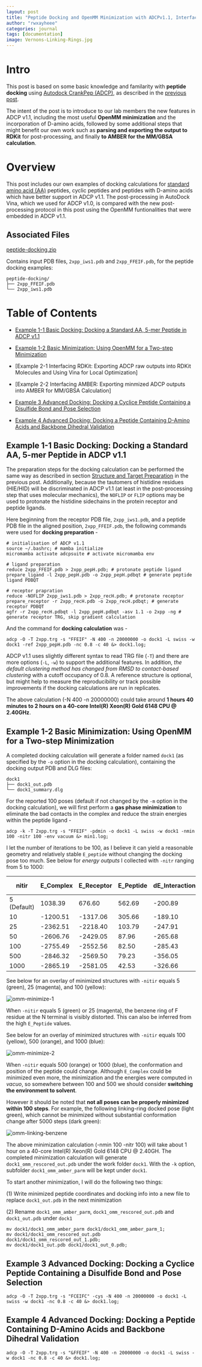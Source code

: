 ```yaml
---
layout: post
title: "Peptide Docking and OpenMM Minimization with ADCPv1.1, Interfacing RDKit, and MM/GBSA Calculation in Amber"
author: "rwxayheee"
categories: journal
tags: [documentation]
image: Vernons-Linking-Rings.jpg
---
```


# Intro

This post is based on some basic knowledge and familarity with **peptide docking** using [Autodock CrankPep (ADCP)](https://ccsb.scripps.edu/adcp), as described in the [previous post](https://rwxayheee.github.io/Peptide-Docking-with-ADCP). 

The intent of the post is to introduce to our lab members the new features in ADCP v1.1, including the most useful **OpenMM minimization** and the incorporation of D-amino acids, followed by some additional steps that might benefit our own work such as **parsing and exporting the output to RDKit** for post-processing, and finally **to AMBER for the MM/GBSA calculation**. 

# Overview

This post includes our own examples of docking calculations for [standard amino acid (AA)](https://en.wikipedia.org/wiki/Proteinogenic_amino_acid) peptides, cyclic peptides and peptides with D-amino acids which have better support in ADCP v1.1. The post-processing in AutoDock Vina, which we used for ADCP v1.0, is compared with the new post-processing protocol in this post using the OpenMM funtionalities that were embedded in ADCP v1.1. 

## Associated Files

<a href="{{ site.url }}/files/peptide-docking.zip" download>peptide-docking.zip</a>

Contains input PDB files, `2xpp_iws1.pdb` and `2xpp_FFEIF.pdb`, for the peptide docking examples:  

```
peptide-docking/
├── 2xpp_FFEIF.pdb
└── 2xpp_iws1.pdb
```

# Table of Contents

* [Example 1-1 Basic Docking: Docking a Standard AA, 5-mer Peptide in ADCP v1.1](#example-1-1-basic-docking-docking-a-standard-aa-5-mer-peptide-in-adcp-v11)
* [Example 1-2 Basic Minimization: Using OpenMM for a Two-step Minimization](#example-1-2-basic-minimization-using-openmm-for-a-two-step-minimization)

* [Example 2-1 Interfacing RDKit: Exporting ADCP raw outputs into RDKit Molecules and Using Vina for Local Optimization]
* [Example 2-2 Interfacing AMBER: Exporting minmized ADCP outputs into AMBER for MM/GBSA Calculation]

* [Example 3 Advanced Docking: Docking a Cyclice Peptide Containing a Disulfide Bond and Pose Selection](#example-3-advanced-docking-docking-a-cyclice-peptide-containing-a-disulfide-bond-and-pose-selection)

* [Example 4 Advanced Docking: Docking a Peptide Containing D-Amino Acids and Backbone Dihedral Validation](#example-4-advanced-docking-docking-a-peptide-containing-d-amino-acids-and-backbone-dihedral-validation)

## Example 1-1 Basic Docking: Docking a Standard AA, 5-mer Peptide in ADCP v1.1

The preparation steps for the docking calculation can be performed the same way as described in section [Structure and Target Preparation](https://rwxayheee.github.io/Peptide-Docking-with-ADCP#structure-and-target-preparation) in the previous post. Additionally, because the tautomers of histidine residues (HIE/HID) will be discriminated in ADCP v1.1 (at least in the post-processing step that uses molecular mechanics), the `NOFLIP` or `FLIP` options may be used to protonate the histidine sidechains in the protein receptor and peptide ligands. 

Here beginning from the receptor PDB file, `2xpp_iws1.pdb`, and a peptide PDB file in the aligned position, `2xpp_FFEIF.pdb`, the following commands were used for **docking preparation** - 

```shell
# initialisation of ADCP v1.1
source ~/.bashrc; # mamba initialize
micromamba activate adcpsuite # activate micromamba env

# ligand preparation
reduce 2xpp_FFEIF.pdb > 2xpp_pepH.pdb; # protonate peptide ligand
prepare_ligand -l 2xpp_pepH.pdb -o 2xpp_pepH.pdbqt # generate peptide ligand PDBQT

# receptor prapration
reduce -NOFLIP 2xpp_iws1.pdb > 2xpp_recH.pdb; # protonate receptor
prepare_receptor -r 2xpp_recH.pdb -o 2xpp_recH.pdbqt; # generate receptor PDBQT
agfr -r 2xpp_recH.pdbqt -l 2xpp_pepH.pdbqt -asv 1.1 -o 2xpp -ng # generate receptor TRG, skip gradient calculation
```

And the command for **docking calculation** was - 

```shell
adcp -O -T 2xpp.trg -s "FFEIF" -N 400 -n 20000000 -o dock1 -L swiss -w dock1 -ref 2xpp_pepH.pdb -nc 0.8 -c 40 &> dock1.log;
```

ADCP v1.1 uses slightly different syntax to read TRG file (`-T`) and there are more options (`-L`, `-w`) to support the additional features. In addition, *the default clustering method has changed from RMSD to contact-based clustering* with a cutoff occupancy of 0.8. A reference structure is optional, but might help to measure the reproducibility or track possible improvements if the docking calculations are run in replicates. 

The above calculation (-N 400 -n 20000000) could take around **1 hours 40 minutes to 2 hours on a 40-core Intel(R) Xeon(R) Gold 6148 CPU @ 2.40GHz**. 

## Example 1-2 Basic Minimization: Using OpenMM for a Two-step Minimization

A completed docking calculation will generate a folder named `dock1` (as specified by the `-o` option in the docking calculation), containing the docking output PDB and DLG files: 

```
dock1
├── dock1_out.pdb
└── dock1_summary.dlg
```

For the reported 100 poses (default if not changed by the `-m` option in the docking calculation), we will first perform a **gas phase minimization** to eliminate the bad contacts in the complex and reduce the strain energies within the peptide ligand - 

```shell
adcp -k -T 2xpp.trg -s "FFEIF" -pdmin -o dock1 -L swiss -w dock1 -nmin 100 -nitr 100 -env vacuum &> min1.log;
```

I let the number of iterations to be 100, as I believe it can yield a reasonable geometry and relatively stable `E_peptide` without changing the docking pose too much. See below for *energy outputs* I collected with `-nitr` ranging from 5 to 1000: 

| nitir | E_Complex | E_Receptor | E_Peptide | dE_Interaction | dE_Complex-Receptor |
| --- | --- | --- | --- | --- | --- |
| 5 (Default) | 1038.39 | 676.60 | 562.69 | -200.89 | 361.79 |
| 10 | -1200.51 | -1317.06 | 305.66 | -189.10 | 116.56 |
| 25 | -2362.51 | -2218.40 | 103.79 | -247.91 | -144.11 |
| 50 | -2606.76 | -2429.05 | 87.96 | -265.68 | -177.71 |
| 100 | -2755.49 | -2552.56 | 82.50 | -285.43 | -202.93 |
| 500 | -2846.32 | -2569.50 | 79.23 | -356.05 | -276.82 |
| 1000 | -2865.19 | -2581.05 | 42.53 | -326.66 | -284.14 |

See below for an overlay of minimized structures with `-nitir` equals 5 (green), 25 (magenta), and 100 (yellow): 

![omm-minimize-1](/assets/img/omm-minimize-1.jpg)

When `-nitir` equals 5 (green) or 25 (magenta), the benzene ring of F residue at the N terminal is visibly distorted. This can also be inferred from the high `E_Peptide` values. 

See below for an overlay of minimized structures with `-nitir` equals 100 (yellow), 500 (orange), and 1000 (blue): 

![omm-minimize-2](/assets/img/omm-minimize-1.jpg)

When `-nitir` equals 500 (orange) or 1000 (blue), the conformation and position of the peptide could change. Although `E_Complex` could be minimized even more, the minimization and the energies were computed in *vacuo*, so somewhere between 100 and 500 we should consider **switching the environment to solvent**. 

However it should be noted that **not all poses can be properly minimized within 100 steps**. For example, the following linking-ring docked pose (light green), which cannot be minimized without substantial conformation change after 5000 steps (dark green): 

![omm-linking-benzene](/assets/img/omm-linking-benzene.jpg)

The above minimization calculation (-nmin 100 -nitr 100) will take about 1 hour on a 40-core Intel(R) Xeon(R) Gold 6148 CPU @ 2.40GH. The completed minimization calculation will generate `dock1_omm_rescored_out.pdb` under the work folder `dock1`. With the `-k` option, subfolder `dock1_omm_amber_parm` will be kept under `dock1`. 

To start another minimization, I will do the following two things: 

(1) Write minimized peptide coordinates and docking info into a new file to replace `dock1_out.pdb` in the next minimization

(2) Rename `dock1_omm_amber_parm`, `dock1_omm_rescored_out.pdb` and `dock1_out.pdb` under `dock1`

```shell
mv dock1/dock1_omm_amber_parm dock1/dock1_omm_amber_parm_1;
mv dock1/dock1_omm_rescored_out.pdb dock1/dock1_omm_rescored_out_1.pdb;
mv dock1/dock1_out.pdb dock1/dock1_out_0.pdb;
```

## Example 3 Advanced Docking: Docking a Cyclice Peptide Containing a Disulfide Bond and Pose Selection

```shell
adcp -O -T 2xpp.trg -s "FCEIFC" -cys -N 400 -n 20000000 -o dock1 -L swiss -w dock1 -nc 0.8 -c 40 &> dock1.log;
```

## Example 4 Advanced Docking: Docking a Peptide Containing D-Amino Acids and Backbone Dihedral Validation

```shell
adcp -O -T 2xpp.trg -s "&FFEIF" -N 400 -n 20000000 -o dock1 -L swiss -w dock1 -nc 0.8 -c 40 &> dock1.log;
```